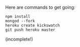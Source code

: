 Here are commands to get going:

    npm install
    mongod --fork
    heroku create kickswatch
    git push heroku master

(incomplete!)
